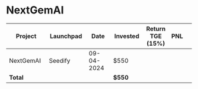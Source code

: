 # NextGemAI



<table data-full-width="true"><thead><tr><th width="152">Project</th><th width="138">Launchpad</th><th width="132">Date</th><th width="133">Invested</th><th>Return TGE (15%)</th><th>PNL</th><th></th></tr></thead><tbody><tr><td>NextGemAI</td><td>Seedify</td><td>09-04-2024</td><td>$550</td><td></td><td></td><td></td></tr><tr><td><strong>Total</strong></td><td></td><td></td><td><strong>$550</strong></td><td></td><td></td><td></td></tr></tbody></table>


